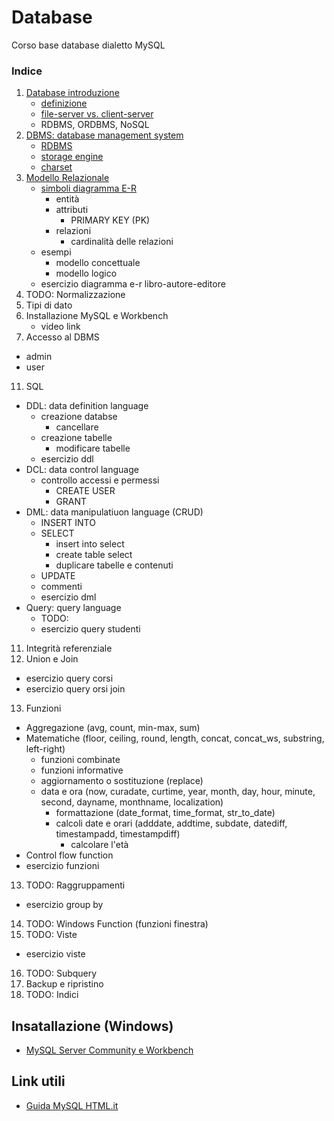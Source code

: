 # Database
Corso base database dialetto MySQL<br>

### Indice
1. [Database introduzione](https://github.com/nxingram/database/blob/main/1.0%20Database%20introduzione.md#database-introduzione)
   - [definizione](https://github.com/nxingram/database/blob/main/1.0%20Database%20introduzione.md#definizione)
   - [file-server vs. client-server](https://github.com/nxingram/database/blob/main/1.0%20Database%20introduzione.md#db-client-server)
   - RDBMS, ORDBMS, NoSQL
3. [DBMS: database management system](https://github.com/nxingram/database/blob/main/2.0%20DBMS.md#dbms-database-management-system)
   - [RDBMS](https://github.com/nxingram/database/blob/main/2.0%20DBMS.md#rdbms-relational-database-management-system)
   - [storage engine](https://github.com/nxingram/database/blob/main/2.0%20DBMS.md#storage-engine-o-db-engine)
   - [charset](https://github.com/nxingram/database/blob/main/2.0%20DBMS.md#charset)
5. [Modello Relazionale](https://github.com/nxingram/database/blob/main/3.0%20Modello%20Relazionale.md#il-modello-relazionale)
   - [simboli diagramma E-R](https://github.com/nxingram/database/blob/main/3.0%20Modello%20Relazionale.md#simboli-diagramma-e-r)
      - entità
      - attributi
         - PRIMARY KEY (PK)
      - relazioni 
         - cardinalità delle relazioni
   - esempi
      - modello concettuale
      - modello logico
   - esercizio diagramma e-r libro-autore-editore
7. TODO: Normalizzazione
8. Tipi di dato
9. Installazione MySQL e Workbench
    - video link
11. Accesso al DBMS
   - admin
   - user
11. SQL
   - DDL: data definition language
      - creazione databse
         - cancellare 
      - creazione tabelle
         - modificare tabelle
      - esercizio ddl
   - DCL: data control language
      - controllo accessi e permessi
         - CREATE USER
         - GRANT
   - DML: data manipulatiuon language (CRUD)
      - INSERT INTO
      - SELECT
         - insert into select
         - create table select
         - duplicare tabelle e contenuti
      - UPDATE
      - commenti
      - esercizio dml
   - Query: query language
      - TODO:
      - esercizio query studenti
11. Integrità referenziale
12. Union e Join
   - esercizio query corsi
   - esercizio query orsi join
13. Funzioni
   - Aggregazione (avg, count, min-max, sum)
   - Matematiche (floor, ceiling, round, length, concat, concat_ws, substring, left-right)
       - funzioni combinate
       - funzioni informative
       - aggiornamento o sostituzione (replace)
       - data e ora (now, curadate, curtime, year, month, day, hour, minute, second, dayname, monthname, localization)
          - formattazione (date_format, time_format, str_to_date)
          - calcoli date e orari (adddate, addtime, subdate, datediff, timestampadd, timestampdiff)
             - calcolare l'età 
   - Control flow function
   - esercizio funzioni
13. TODO: Raggruppamenti
   - esercizio group by
14. TODO: Windows Function (funzioni finestra)
15. TODO: Viste
   - esercizio viste
16. TODO: Subquery
17. Backup e ripristino
18. TODO: Indici

## Insatallazione (Windows)
- [MySQL Server Community e Workbench](https://youtu.be/uRw5oNBLW6E)

## Link utili
- [Guida MySQL HTML.it](https://www.html.it/guide/guida-mysql/)

